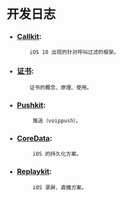 # 开发日志

* ### [Callkit](call-k-i-t.md):


          iOS 10 出现的针对呼叫过滤的框架。

* ### [证书](证书.md):


          证书的概念、原理、使用。

* ### [Pushkit](push.md):


           推送（voippush）。

* ### [CoreData](coredata.md):


           iOS 的持久化方案。

* ### [Replaykit](relaykit.md):


           iOS 录屏、直播方案。

